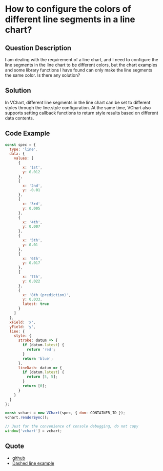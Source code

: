 # How to configure the colors of different line segments in a line chart?

## Question Description

I am dealing with the requirement of a line chart, and I need to configure the line segments in the line chart to be different colors, but the chart examples and some library functions I have found can only make the line segments the same color. Is there any solution?

## Solution

In VChart, different line segments in the line chart can be set to different styles through the line.style configuration. At the same time, VChart also supports setting callback functions to return style results based on different data contents.

## Code Example

```javascript livedemo
const spec = {
  type: 'line',
  data: {
    values: [
      {
        x: '1st',
        y: 0.012
      },
      {
        x: '2nd',
        y: -0.01
      },
      {
        x: '3rd',
        y: 0.005
      },
      {
        x: '4th',
        y: 0.007
      },
      {
        x: '5th',
        y: 0.01
      },
      {
        x: '6th',
        y: 0.017
      },
      {
        x: '7th',
        y: 0.022
      },
      {
        x: '8th (prediction)',
        y: 0.033,
        latest: true
      }
    ]
  },
  xField: 'x',
  yField: 'y',
  line: {
    style: {
      stroke: datum => {
        if (datum.latest) {
          return 'red';
        }
        return 'blue';
      },
      lineDash: datum => {
        if (datum.latest) {
          return [5, 5];
        }
        return [0];
      }
    }
  }
};

const vchart = new VChart(spec, { dom: CONTAINER_ID });
vchart.renderSync();

// Just for the convenience of console debugging, do not copy
window['vchart'] = vchart;
```

## Quote

- [github](https://github.com/VisActor/VChart)
- [Dashed line example](https://www.visactor.io/vchart/demo/line-chart/dash-line)
